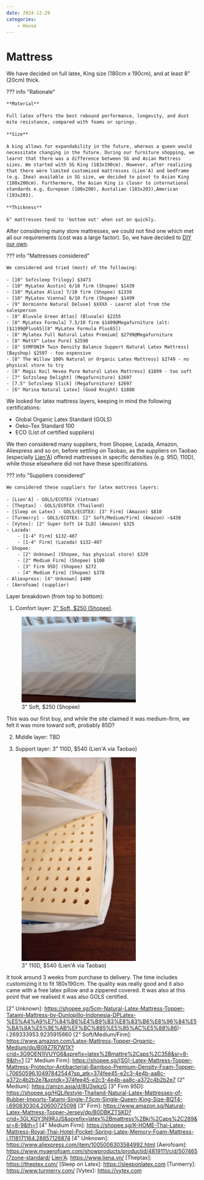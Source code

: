 ```yaml
---
date: 2024-12-29
categories:
    - House
---
```


# Mattress

We have decided on full latex, King size (180cm x 190cm), and at least 8" (20cm) thick.

<!-- more -->

??? info "Rationale"

    **Material**

    Full latex offers the best rebound performance, longevity, and dust mite resistance, compared with foams or springs.

    **Size**

    A king allows for expandability in the future, whereas a queen would necessitate changing in the future. During our furniture shopping, we learnt that there was a difference between SG and Asian Mattress sizes. We started with SG King (183x190cm). However, after realizing that there were limited customized mattresses (Lien'A) and bedframe (e.g. Ikea) available in SG size, we decided to pivot to Asian King (180x200cm). Furthermore, the Asian King is closer to international standards e.g. European (180x200), Austalian (183x203),American (193x203).

    **Thickness**

    6" mattresses tend to 'bottom out' when sat on quickly.

After considering many store mattresses, we could not find one which met all our requirements (cost was a large factor). So, we have decided to [DIY our own].

??? info "Mattresses considered"

    We considered and tried (most) of the following:

    - [10" Sofzsleep Trilogy] $3473
    - [10" MyLatex Austin] 6/10 firm (Shopee) $1439
    - [10" MyLatex Alice] 7/10 firm (Shopee) $1339
    - [10" MyLatex Vienna] 6/10 firm (Shopee) $1499
    - [9" Dormiente Natural Deluxe] $XXXX - Learnt alot from the salesperson
    - [8" Bluvale Green Atlas] (Bluvale) $2255
    - [8" MyLatex Formula] 7.5/10 firm $1499@Megafurniture (alt: [$1199@Plus65][8" MyLatex Formula Plus65])
    - [8" Mylatex Full Natural Latex Premium] $2799@Megafurniture
    - [8" MattX™ Latex Pure] $2598
    - [8" SYMFONI® Twin Density Balance Support Natural Latex Mattress] (Bayshop) $2597 - too expensive
    - [8" The Willow 100% Natural or Organic Latex Mattress] $2749 - no physical store to try
    - [8" Magic Koil Hevea Pure Natural Latex Mattress] $1899 - too soft
    - [7" Sofzsleep Delight] (Megafurniture) $2697
    - [7.5" Sofzsleep Slick] (Megafurniture) $2697
    - [6" Marina Natural Latex] (Good Knight) $1880

We looked for latex mattress layers, keeping in mind the following certifications:

-   Global Organic Latex Standard (GOLS)
-   Oeko-Tex Standard 100
-   ECO (List of certified suppliers)

We then considered many suppliers, from Shopee, Lazada, Amazon, Aliexpress and so on, before settling on Taobao, as the suppliers on Taobao (especially [Lien'A]) offered mattresses in specific densities (e.g. 95D, 110D), while those elsewhere did not have these specifications.

??? info "Suppliers considered"

    We considered these suppliers for latex mattress layers:

    - [Lien'A] - GOLS/ECOTEX (Vietnam)
    - [Theptax] - GOLS/ECOTEX (Thailand)
    - [Sleep on Latex] - GOLS/ECOTEX: [3" Firm] (Amazon) $810
    - [Turmerry] - GOLS/ECOTEX: [2" Soft/Medium/Firm] (Amazon) ~$430
    - [Vytex]: [2" Super Soft 14 ILD] (Amazon) $325
    - Lazada:
        - [1-4" Firm] $132-407
        - [1-4" Firm] (Lazada) $132-407
    - Shopee:
        - [2" Unknown] (Shopee, has physical store) $329
        - [2" Medium Firm] (Shopee) $100
        - [3" Firm 95D] (Shopee) $272
        - [4" Medium Firm] (Shopee) $378
    - Aliexpress: [4" Unknown] $400
    - [Aerofoam] (supplier)


Layer breakdown (from top to bottom):

1.   Comfort layer: [3" Soft, $250 (Shopee)].

<figure style="max-width:300px">
  <img src="/static/blog/2024-12-29/shopee_soft.jpg" alt="Shopee" loading="lazy"/>
  <figcaption>3" Soft, $250 (Shopee)<figcaption/>
</figure>

This was our first buy, and while the site claimed it was medium-firm, we felt it was more toward soft, probably 85D?

2.   Middle layer: TBD

3.   Support layer: 3" 110D, $540 (Lien'A via Taobao)

<figure style="max-width:300px">
  <img src="/static/blog/2024-12-29/lienA_110D.jpg" alt="Lien'A" loading="lazy"/>
  <figcaption>3" 110D, $540 (Lien'A via Taobao)<figcaption/>
</figure>

It took around 3 weeks from purchase to delivery. The time includes customizing it to fit 180x190cm. The quality was really good and it also came with a free latex pillow and a zippered covered. It was also at this point that we realised it was also GOLS certified.

[DIY our own]: https://reddit.com/r/MattressMod/comments/1ccvych/an_updated_guide_to_mattress_diy/
[Lien'A]: https://www.liena.vn/
[3" Soft, $250 (Shopee)]: https://shopee.sg/%E3%80%90SG-STOCK%E3%80%91Q-OU-Mattress-Latex-Mattress-Thailand-Natural-All-in-one-7.5cm-Single-Mattres-i.1321170560.29408866607
[10" Sofzsleep Trilogy]: https://sofzsleep.net/product/trilogy/
[10" MyLatex Austin]: https://shopee.sg/MyLatex-AUSTIN-(10-inch)-100-Natural-Latex-Orthopaedic-Mattress-Sizes-(King-Queen-Super-Single-Single)-i.541933345.12047660084
[10" MyLatex Alice]: https://shopee.sg/MyLatex-ALICE-(10-inch)-100-Natural-Latex-Orthopaedic-Mattress-Sizes-(King-Queen-Super-Single-Single)-i.541933345.12747611371?sp_atk=9e062214-17fc-4a73-a83c-32bde8761701&xptdk=9e062214-17fc-4a73-a83c-32bde8761701
[10" MyLatex Vienna]: https://kita.sg/collections/mylatex/products/mylatex-vienna
[9" Dormiente Natural Deluxe]: https://www.dormiente.sg/natural-latex-mattress-natural-deluxe/
[8" Bluvale Green Atlas]: https://www.bluvale.com/products/mattress-singapore/latex/green-atlas.html
[8" MyLatex Formula]: https://megafurniture.sg/collections/mylatex/products/mylatex-formula-latex-mattress?variant=17016720457843
[8" MyLatex Formula Plus65]: https://www.plus65furniture.sg/products/mylatex-formula-latex-mattress?variant=41307098087620
[8" Mylatex Full Natural Latex Premium]: https://megafurniture.sg/collections/latex-mattress/products/mylatex-full-natural-latex-premium-mattress?variant=17407222546547
[8" MattX™ Latex Pure]: https://www.affairs.sg/products/mattx-pure-natural-latex-mattress?variant=44083641581791
[8" SYMFONI® Twin Density Balance Support Natural Latex Mattress]: https://www.bayshop.sg/symfoni-8-inch-natural-latex-mattress
[8" The Willow 100% Natural or Organic Latex Mattress]: https://willowmattress.com.sg/products/buy-natural-latex-mattress?variant=2544664543264
[8" Magic Koil Hevea Pure Natural Latex Mattress]: https://www.prestige-affairs.com/products/magic-koil-hevea?variant=7387466989614
[7" Sofzsleep Delight]: https://megafurniture.sg/collections/latex-mattress/products/sofzsleep-delight-latex-mattress?variant=41196366692467
[7.5" Sofzsleep Slick]: https://megafurniture.sg/collections/latex-mattress/products/sofzsleep-slick-latex-mattress?variant=41196321669235
[6" Marina Natural Latex]: https://goodknight.sg/products/marina-natural-latex-mattress?variant=43931461746882
[1-4" Firm]: https://www.lazada.sg/products/natural-latexroyal-thai-latex-mattress-hotel-mattress-pocket-spring-latex-memory-foam-mattress-fast-delivery-ozkq-i2819748632-s19455206554.html
[2" Super Soft 14 ILD]: https://www.amazon.com/Vytex-100-Natural-Latex-Super/dp/B07G683YS1?crid=3G9OEN1IVUYG6&sprefix=latex%2Bmattre%2Caps%2C358&sr=8-24&th=1
[2" Soft]: https://www.amazon.sg/Green-Natural-Organic-Mattress-Topper/dp/B09Z7R8HPT?crid=3GLXQY3N9RJJS&sprefix=latex%2Bmattress%2Bki%2Caps%2C289&sr=8-1&th=1
[2" Unknown]: https://shopee.sg/5cm-Natural-Latex-Mattress-Topper-Tatami-Mattress-by-Dunlopillo-Indonesia-DPLatex-%E5%A4%A9%E7%84%B6%E4%B9%B3%E8%83%B6%E8%96%84%E5%BA%8A%E5%9E%AB%EF%BC%885%E5%85%AC%E5%88%86)-i.269333953.9235915660
[2" Soft/Medium/Firm]: https://www.amazon.com/Latex-Mattress-Topper-Organic-Medium/dp/B09Z7R7W1X?crid=3G9OEN1IVUYG6&sprefix=latex%2Bmattre%2Caps%2C358&sr=8-9&th=1
[2" Medium Firm]: https://shopee.sg/(SG)-Latex-Mattress-Topper-Mattress-Protector-Antibacterial-Bamboo-Premium-Density-Foam-Topper-i.70650596.10497842544?sp_atk=374fee45-e2c3-4e4b-aa8c-a372c4b2b2e7&xptdk=374fee45-e2c3-4e4b-aa8c-a372c4b2b2e7
[2" Medium]: https://amzn.asia/d/8U3wkzG
[3" Firm 95D]: https://shopee.sg/HQLifestyle-Thailand-Natural-Latex-Mattresses-of-Rubber-Imports-Tatami-Single-7.5cm-Single-Queen-King-Size-BQT4-i.690830304.20600725098
[3" Firm]: https://www.amazon.sg/Natural-Latex-Mattress-Topper-Jersey/dp/B0DBKZTSKD?crid=3GLXQY3N9RJJS&sprefix=latex%2Bmattress%2Bki%2Caps%2C289&sr=8-9&th=1
[4" Medium Firm]: https://shopee.sg/K-HOME-Thai-Latex-Mattress-Royal-Thai-Hotel-Pocket-Spring-Latex-Memory-Foam-Mattress-i.1118171164.28857126874
[4" Unknown]: https://www.aliexpress.com/item/1005006303584992.html
[Aerofoam]: https://www.myaerofoam.com/showproducts/productid/4819111/cid/507465/7zone-standard/
[Lien'A]: https://www.liena.vn/
[Theptax]: https://theptex.com/
[Sleep on Latex]: https://sleeponlatex.com
[Turmerry]: https://www.turmerry.com/
[Vytex]: https://vytex.com
